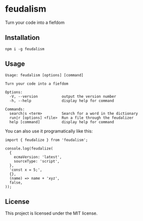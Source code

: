 # feudalism

Turn your code into a fiefdom

## Installation

```
npm i -g feudalism
```

## Usage

```
Usage: feudalism [options] [command]

Turn your code into a fiefdom

Options:
  -V, --version           output the version number
  -h, --help              display help for command

Commands:
  search|s <term>         Search for a word in the dictionary
  run|r [options] <file>  Run a file through the feudalizer
  help [command]          display help for command
```

You can also use it programatically like this:

```
import { feudalize } from 'feudalism';

console.log(feudalize(
  {
    ecmaVersion: 'latest',
    sourceType: 'script',
  },
  'const x = 5;',
  {},
  (name) => name + 'xyz',
  false,
));
```

## License

This project is licensed under the MIT license.
